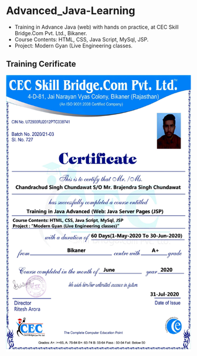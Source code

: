 # Advanced_Java-Learning
- Training in Advance Java (web) with hands on practice, at CEC Skill Bridge.Com Pvt. Ltd., Bikaner.
- Course Contents: HTML, CSS, Java Script, MySql, JSP.
- Project: Modern Gyan (Live Engineering classes.

## Training Cerificate
![Advanced Java Cerificate](AdvancedJava_Certificate.jpg)

